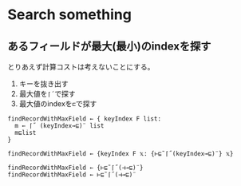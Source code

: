 # Search something

## あるフィールドが最大(最小)のindexを探す

とりあえず計算コストは考えないことにする。

1. キーを抜き出す
1. 最大値を`⌈´`で探す
1. 最大値のindexを`⊏`で探す

```apl
findRecordWithMaxField ← { keyIndex F list:
  m ← ⌈˝ (keyIndex⊸⊑)¨ list
  m⊑list
}
```

```apl
findRecordWithMaxField ← {keyIndex F 𝕩: {⊢⊑˜⌈˝(keyIndex⊸⊑)¨} 𝕩}
```

```apl
findRecordWithMaxField ← {⊢⊑˜⌈˝(⊣⊸⊑)¨}
findRecordWithMaxField ← ⊢⊑˜⌈˝(⊣⊸⊑)¨
```
